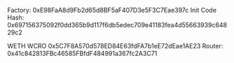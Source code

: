 Factory: 0xE98FaA8d9Fb2d65d8BF5aF407D3e5F3C7Eae397c
Init Code Hash: 0x697156375092f0dd365b9d117f6db5edec709e41183fea4d55663939c64829c2

WETH  WCRO 0x5C7F8A570d578ED84E63fdFA7b1eE72dEae1AE23
Router: 0x41c842813FBc46585FBfdF484991a367fc2A3C71
